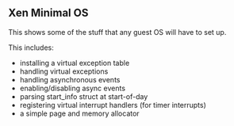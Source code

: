 Xen Minimal OS
--------------

This shows some of the stuff that any guest OS will have to set up.

This includes:

 * installing a virtual exception table
 * handling virtual exceptions
 * handling asynchronous events
 * enabling/disabling async events
 * parsing start_info struct at start-of-day
 * registering virtual interrupt handlers (for timer interrupts)
 * a simple page and memory allocator

